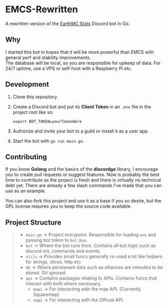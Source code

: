 # EMCS-Rewritten
A rewritten version of the [EarthMC Stats](https://github.com/EarthMC-Toolkit/EarthMC-Stats) Discord bot in Go.

## Why
I started this bot in hopes that it will be more powerful than EMCS with general perf and stability improvements.\
The database will be local, so you are responsible for upkeep of data. For 24/7 uptime, use a VPS or self-host with a Raspberry Pi etc.

## Development
1. Clone this repository.
1. Create a Discord bot and put its **Client Token** in an `.env` file in the project root like so:

    ```console 
    export BOT_TOKEN=yourTokenHere
    ```
1. Authorize and invite your bot to a guild or install it as a user app.
1. Start the bot with `go run main.go`.

## Contributing
If you know **Golang** and the basics of the **discordgo** library, I encourage you to create pull requests or suggest features. Now is probably the best time to contribute as the project is fresh and there is virtually no technical debt yet. There are already a few slash commands I've made that you can use as an example.

You can also fork this project and use it as a base if you so desire, but the GPL license requires you to keep the source code available.

## Project Structure
>- `main.go` -> Project entrypoint. Responsible for loading `env` and passing bot token to `bot.Run`.
>- `bot` -> Where the bot runs from. Contains all bot logic such as discord init, commands and events.
>- `utils` -> Provides small funcs generally re-used a lot like helpers for strings, slices, http etc.
>- `db` -> Where permanent data such as alliances are intended to be stored. Git ignored.
>- `api` -> Contains packages relating to APIs. Contains funcs that interact with both where necessary.
>     - `mapi` -> For interacting with the map API. (Currently Squaremap)
>     - `oapi` -> For interacting with the Official API.
